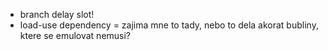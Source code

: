 * branch delay slot!
* load-use dependency = zajima mne to tady, nebo to dela akorat bubliny, ktere se emulovat nemusi?